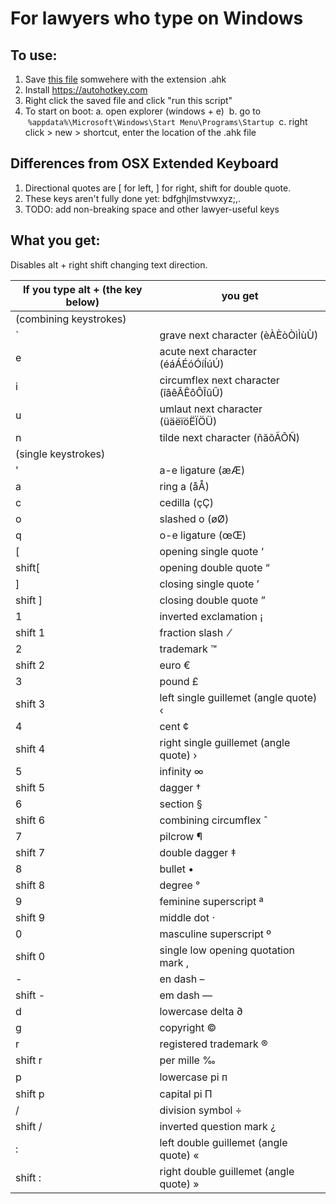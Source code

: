 # For lawyers who type on Windows

## To use:
1. Save [this file](https://raw.githubusercontent.com/saizai/autohotkeys_for_lawyers/master/autohotkeys_for_lawyers.ahk) somwehere with the extension .ahk
2. Install https://autohotkey.com
3. Right click the saved file and click "run this script"
4. To start on boot:
 a. open explorer (windows + e)
 b. go to  `%appdata%\Microsoft\Windows\Start Menu\Programs\Startup`
 c. right click > new > shortcut, enter the location of the .ahk file

## Differences from OSX Extended Keyboard

1. Directional quotes are \[ for left, ] for right, shift for double quote.
2. These keys aren't fully done yet: bdfghjlmstvwxyz;,.
3. TODO: add non-breaking space and other lawyer-useful keys

## What you get:

Disables alt + right shift changing text direction.

|If you type alt + (the key below)|you get|
|--------------------------------|------|
|(combining keystrokes)||
|\`|grave next character (èÀÈòÒìÌùÙ)|
|e|acute next character (éáÁÉóÓíÍúÚ)|
|i|circumflex next character (îâêÂÊôÔÎûÛ)|
|u|umlaut next character (üäëïöËÏÖÜ)|
|n|tilde next character (ñãõÃÕÑ)|
|(single keystrokes)||
|'|a-e ligature (æÆ)|
|a|ring a (åÅ)|
|c|cedilla (çÇ)|
|o|slashed o (øØ)|
|q|o-e ligature (œŒ)|
|\[|opening single quote ‘|
|shift\[|opening double quote “|
|]|closing single quote ’|
|shift ]|closing double quote ”|
|1|inverted exclamation ¡|
|shift 1|fraction slash  ⁄|
|2|trademark ™|
|shift 2|euro €|
|3|pound £|
|shift 3|left single guillemet (angle quote) ‹|
|4|cent ¢|
|shift 4|right single guillemet (angle quote) ›|
|5|infinity ∞|
|shift 5|dagger †|
|6|section §|
|shift 6|combining circumflex ̂ |
|7|pilcrow ¶|
|shift 7|double dagger ‡|
|8|bullet •|
|shift 8|degree °|
|9|feminine superscript ª|
|shift 9|middle dot ·|
|0|masculine superscript º|
|shift 0|single low opening quotation mark ‚|
|-|en dash –|
|shift -|em dash —|
|d|lowercase delta ∂|
|g|copyright ©|
|r|registered trademark ®|
|shift r|per mille ‰|
|p|lowercase pi ᴨ|
|shift p|capital pi Π|
|/|division symbol ÷|
|shift /|inverted question mark ¿|
|:|left double guillemet (angle quote) «|
|shift :|right double guillemet (angle quote) »|
